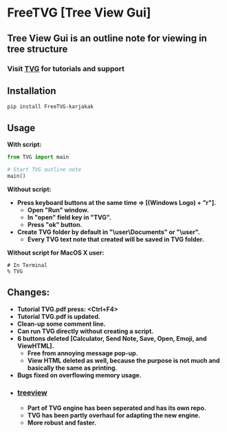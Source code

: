# FreeTVG [Tree View Gui]
## **Tree View Gui is an outline note for viewing in tree structure**
### **Visit [TVG](https://treeviewgui.work) for tutorials and support**
## Installation
```pip install FreeTVG-karjakak```   
## Usage
**With script:**
```Python
from TVG import main

# Start TVG outline note
main()
```
**Without script:**
* **Press keyboard buttons at the same time => [(Windows Logo) + "r"].**
    * **Open "Run" window.**
    * **In "open" field key in "TVG".**
    * **Press "ok" button.**
* **Create TVG folder by default in "\user\Documents" or "\user".**
    * **Every TVG text note that created will be saved in TVG folder.**  

**Without script for MacOS X user:**  
```Terminal
# In Terminal
% TVG
```
## Changes:
* **Tutorial TVG.pdf press: <Ctrl+F4>**
* **Tutorial TVG.pdf is updated.**
* **Clean-up some comment line.**
* **Can run TVG directly without creating a script.**
* **6 buttons deleted [Calculator, Send Note, Save, Open, Emoji, and ViewHTML].**
    * **Free from annoying message pop-up.**
    * **View HTML deleted as well, because the purpose is not much and basically the same as printing.**
* **Bugs fixed on overflowing memory usage.**
* ### [treeview](https://github.com/kakkarja/TV)
    * **Part of TVG engine has been seperated and has its own repo.**
    * **TVG has been partly overhaul for adapting the new engine.**
    * **More robust and faster.**